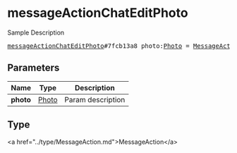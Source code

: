 # messageActionChatEditPhoto

Sample Description

<pre>
<a href="../constructor/messageActionChatEditPhoto.md">messageActionChatEditPhoto</a>#7fcb13a8 photo:<a href="../type/Photo.md">Photo</a> = <a href="../type/MessageAction.md">MessageAction</a>;
</pre>

## Parameters

| Name | Type | Description |
|------|:----:|-------------|
| **photo** | <a href="../type/Photo.md">Photo</a> | Param description |

## Type

&lt;a href=&#34;../type/MessageAction.md&#34;&gt;MessageAction&lt;/a&gt;

